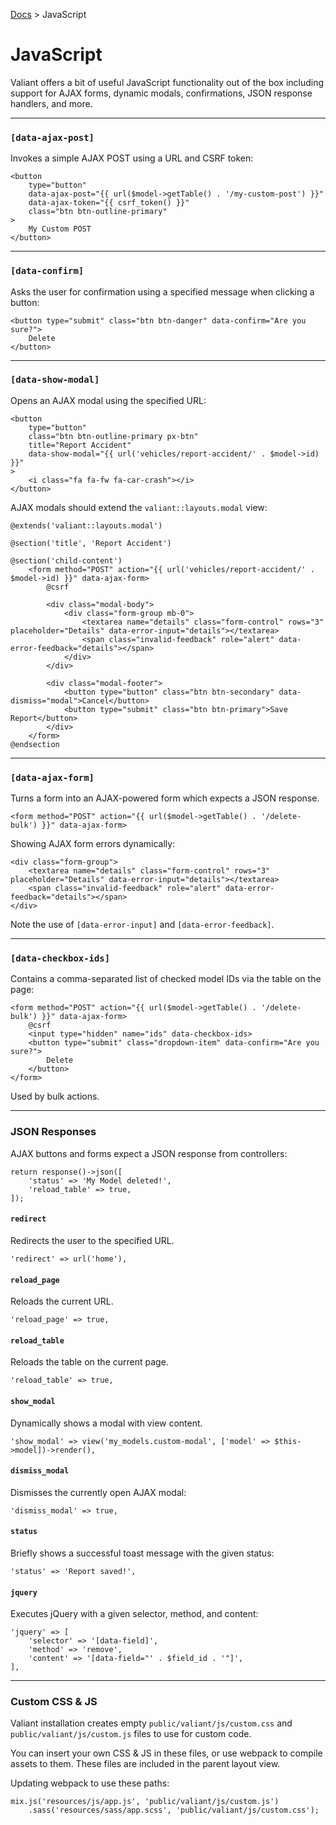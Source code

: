 [Docs](readme.md) > JavaScript

# JavaScript

Valiant offers a bit of useful JavaScript functionality out of the box including support for AJAX forms, dynamic modals, confirmations, JSON response handlers, and more.

---

### `[data-ajax-post]`

Invokes a simple AJAX POST using a URL and CSRF token:

    <button
        type="button"
        data-ajax-post="{{ url($model->getTable() . '/my-custom-post') }}"
        data-ajax-token="{{ csrf_token() }}"
        class="btn btn-outline-primary"
    >
        My Custom POST
    </button>
    
---

### `[data-confirm]`

Asks the user for confirmation using a specified message when clicking a button:
    
    <button type="submit" class="btn btn-danger" data-confirm="Are you sure?">
        Delete
    </button>
    
---

### `[data-show-modal]`

Opens an AJAX modal using the specified URL:

    <button
        type="button"
        class="btn btn-outline-primary px-btn"
        title="Report Accident"
        data-show-modal="{{ url('vehicles/report-accident/' . $model->id) }}"
    >
        <i class="fa fa-fw fa-car-crash"></i>
    </button>

AJAX modals should extend the `valiant::layouts.modal` view:

    @extends('valiant::layouts.modal')
    
    @section('title', 'Report Accident')
    
    @section('child-content')
        <form method="POST" action="{{ url('vehicles/report-accident/' . $model->id) }}" data-ajax-form>
            @csrf
    
            <div class="modal-body">
                <div class="form-group mb-0">
                    <textarea name="details" class="form-control" rows="3" placeholder="Details" data-error-input="details"></textarea>
                    <span class="invalid-feedback" role="alert" data-error-feedback="details"></span>
                </div>
            </div>
    
            <div class="modal-footer">
                <button type="button" class="btn btn-secondary" data-dismiss="modal">Cancel</button>
                <button type="submit" class="btn btn-primary">Save Report</button>
            </div>
        </form>
    @endsection
    
---

### `[data-ajax-form]`

Turns a form into an AJAX-powered form which expects a JSON response.

    <form method="POST" action="{{ url($model->getTable() . '/delete-bulk') }}" data-ajax-form>
    
Showing AJAX form errors dynamically:

    <div class="form-group">
        <textarea name="details" class="form-control" rows="3" placeholder="Details" data-error-input="details"></textarea>
        <span class="invalid-feedback" role="alert" data-error-feedback="details"></span>
    </div>
    
Note the use of `[data-error-input]` and `[data-error-feedback]`.   
 
---

### `[data-checkbox-ids]`

Contains a comma-separated list of checked model IDs via the table on the page:

    <form method="POST" action="{{ url($model->getTable() . '/delete-bulk') }}" data-ajax-form>
        @csrf
        <input type="hidden" name="ids" data-checkbox-ids>
        <button type="submit" class="dropdown-item" data-confirm="Are you sure?">
            Delete
        </button>
    </form>  
    
Used by bulk actions.
 
---

### JSON Responses

AJAX buttons and forms expect a JSON response from controllers:

    return response()->json([
        'status' => 'My Model deleted!',
        'reload_table' => true,
    ]);
    
#### `redirect`

Redirects the user to the specified URL.

    'redirect' => url('home'),
    
#### `reload_page`

Reloads the current URL.

    'reload_page' => true,
    
#### `reload_table`

Reloads the table on the current page.

    'reload_table' => true,
    
#### `show_modal`

Dynamically shows a modal with view content.

    'show_modal' => view('my_models.custom-modal', ['model' => $this->model])->render(),
    
#### `dismiss_modal`

Dismisses the currently open AJAX modal:

    'dismiss_modal' => true,

#### `status`

Briefly shows a successful toast message with the given status:

    'status' => 'Report saved!',
    
#### `jquery`

Executes jQuery with a given selector, method, and content:

    'jquery' => [
        'selector' => '[data-field]',
        'method' => 'remove',
        'content' => '[data-field="' . $field_id . '"]',
    ],

---

### Custom CSS & JS

Valiant installation creates empty `public/valiant/js/custom.css` and `public/valiant/js/custom.js` files to use for custom code.

You can insert your own CSS & JS in these files, or use webpack to compile assets to them. These files are included in the parent layout view.

Updating webpack to use these paths:

    mix.js('resources/js/app.js', 'public/valiant/js/custom.js')
        .sass('resources/sass/app.scss', 'public/valiant/js/custom.css');
